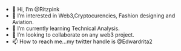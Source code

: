 - 👋 Hi, I’m @Ritzpink
- 👀 I’m interested in Web3,Cryptocurencies, Fashion designing and Aviation.
- 🌱 I’m currently learning Technical Analysis.
- 💞️ I’m looking to collaborate on any web3 project.
- 📫 How to reach me...my twitter handle is @Edwardrita2

<!---
Ritzpink/Ritzpink is a ✨ special ✨ repository because its `README.md` (this file) appears on your GitHub profile.
You can click the Preview link to take a look at your changes.
--->
